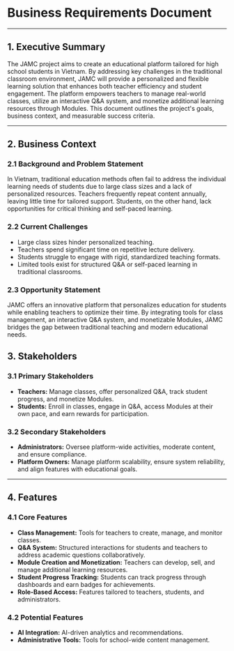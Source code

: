 # **Business Requirements Document**

---

## **1. Executive Summary**

The JAMC project aims to create an educational platform tailored for high school students in Vietnam. By addressing key challenges in the traditional classroom environment, JAMC will provide a personalized and flexible learning solution that enhances both teacher efficiency and student engagement. The platform empowers teachers to manage real-world classes, utilize an interactive Q&A system, and monetize additional learning resources through Modules. This document outlines the project's goals, business context, and measurable success criteria.

---

## **2. Business Context**

### **2.1 Background and Problem Statement**

In Vietnam, traditional education methods often fail to address the individual learning needs of students due to large class sizes and a lack of personalized resources. Teachers frequently repeat content annually, leaving little time for tailored support. Students, on the other hand, lack opportunities for critical thinking and self-paced learning.

### **2.2 Current Challenges**

- Large class sizes hinder personalized teaching.
- Teachers spend significant time on repetitive lecture delivery.
- Students struggle to engage with rigid, standardized teaching formats.
- Limited tools exist for structured Q&A or self-paced learning in traditional classrooms.

### **2.3 Opportunity Statement**

JAMC offers an innovative platform that personalizes education for students while enabling teachers to optimize their time. By integrating tools for class management, an interactive Q&A system, and monetizable Modules, JAMC bridges the gap between traditional teaching and modern educational needs.

## **3. Stakeholders**

### **3.1 Primary Stakeholders**

- **Teachers:** Manage classes, offer personalized Q&A, track student progress, and monetize Modules.
- **Students:** Enroll in classes, engage in Q&A, access Modules at their own pace, and earn rewards for participation.

### **3.2 Secondary Stakeholders**

- **Administrators:** Oversee platform-wide activities, moderate content, and ensure compliance.
- **Platform Owners:** Manage platform scalability, ensure system reliability, and align features with educational goals.

---

## **4. Features**

### **4.1 Core Features**

- **Class Management:** Tools for teachers to create, manage, and monitor classes.
- **Q&A System:** Structured interactions for students and teachers to address academic questions collaboratively.
- **Module Creation and Monetization:** Teachers can develop, sell, and manage additional learning resources.
- **Student Progress Tracking:** Students can track progress through dashboards and earn badges for achievements.
- **Role-Based Access:** Features tailored to teachers, students, and administrators.

### **4.2 Potential Features**

- **AI Integration:** AI-driven analytics and recommendations.
- **Administrative Tools:** Tools for school-wide content management.
